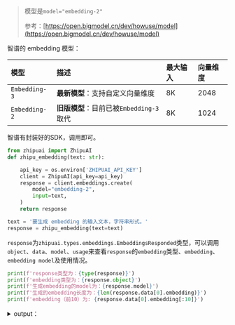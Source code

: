 > 模型是`model="embedding-2"`
>
> 参考：[https://open.bigmodel.cn/dev/howuse/model](https://open.bigmodel.cn/dev/howuse/model)
>

智谱的 embedding 模型：

| 模型 | 描述 | 最大输入 | 向量维度 |
| :--- | :--- | :--- | :--- |
| `Embedding-3` | **最新模型**：支持自定义向量维度 | 8K | 2048 |
| `Embedding-2` | **旧版模型**：目前已被`Embedding-3`取代 | 8K | 1024 |


智谱有封装好的SDK，调用即可。

```python
from zhipuai import ZhipuAI
def zhipu_embedding(text: str):

    api_key = os.environ['ZHIPUAI_API_KEY']
    client = ZhipuAI(api_key=api_key)
    response = client.embeddings.create(
        model="embedding-2",
        input=text,
    )
    return response

text = '要生成 embedding 的输入文本，字符串形式。'
response = zhipu_embedding(text=text)
```

`response`为`zhipuai.types.embeddings.EmbeddingsResponded`类型，可以调用`object`、`data`、`model`、`usage`来查看`response`的`embedding`类型、`embedding`、`embedding model`及使用情况。

```python
print(f'response类型为：{type(response)}')
print(f'embedding类型为：{response.object}')
print(f'生成embedding的model为：{response.model}')
print(f'生成的embedding长度为：{len(response.data[0].embedding)}')
print(f'embedding（前10）为: {response.data[0].embedding[:10]}')
```

<details class="lake-collapse"><summary id="uba8328f6"><span class="ne-text">output：</span></summary><pre data-language="python" id="SXP16" class="ne-codeblock language-python"><code>response类型为：&lt;class 'zhipuai.types.embeddings.EmbeddingsResponded'&gt;
embedding类型为：list
生成embedding的model为：embedding-2
生成的embedding长度为：1024
embedding（前10）为: [0.017892399802803993, 0.0644201710820198, -0.009342825971543789, 0.02707476168870926, 0.004067837726324797, -0.05597858875989914, -0.04223804175853729, -0.03003198653459549, -0.016357755288481712, 0.06777040660381317]</code></pre></details>
